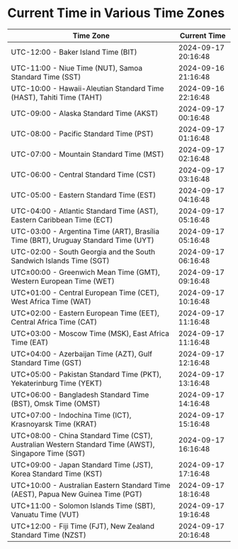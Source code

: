 # Current Time in Various Time Zones

| Time Zone | Current Time |
|-----------|--------------|
| UTC-12:00 - Baker Island Time (BIT) | 2024-09-17 20:16:48 |
| UTC-11:00 - Niue Time (NUT), Samoa Standard Time (SST) | 2024-09-16 21:16:48 |
| UTC-10:00 - Hawaii-Aleutian Standard Time (HAST), Tahiti Time (TAHT) | 2024-09-16 22:16:48 |
| UTC-09:00 - Alaska Standard Time (AKST) | 2024-09-17 00:16:48 |
| UTC-08:00 - Pacific Standard Time (PST) | 2024-09-17 01:16:48 |
| UTC-07:00 - Mountain Standard Time (MST) | 2024-09-17 02:16:48 |
| UTC-06:00 - Central Standard Time (CST) | 2024-09-17 03:16:48 |
| UTC-05:00 - Eastern Standard Time (EST) | 2024-09-17 04:16:48 |
| UTC-04:00 - Atlantic Standard Time (AST), Eastern Caribbean Time (ECT) | 2024-09-17 05:16:48 |
| UTC-03:00 - Argentina Time (ART), Brasília Time (BRT), Uruguay Standard Time (UYT) | 2024-09-17 05:16:48 |
| UTC-02:00 - South Georgia and the South Sandwich Islands Time (SGT) | 2024-09-17 06:16:48 |
| UTC±00:00 - Greenwich Mean Time (GMT), Western European Time (WET) | 2024-09-17 09:16:48 |
| UTC+01:00 - Central European Time (CET), West Africa Time (WAT) | 2024-09-17 10:16:48 |
| UTC+02:00 - Eastern European Time (EET), Central Africa Time (CAT) | 2024-09-17 11:16:48 |
| UTC+03:00 - Moscow Time (MSK), East Africa Time (EAT) | 2024-09-17 11:16:48 |
| UTC+04:00 - Azerbaijan Time (AZT), Gulf Standard Time (GST) | 2024-09-17 12:16:48 |
| UTC+05:00 - Pakistan Standard Time (PKT), Yekaterinburg Time (YEKT) | 2024-09-17 13:16:48 |
| UTC+06:00 - Bangladesh Standard Time (BST), Omsk Time (OMST) | 2024-09-17 14:16:48 |
| UTC+07:00 - Indochina Time (ICT), Krasnoyarsk Time (KRAT) | 2024-09-17 15:16:48 |
| UTC+08:00 - China Standard Time (CST), Australian Western Standard Time (AWST), Singapore Time (SGT) | 2024-09-17 16:16:48 |
| UTC+09:00 - Japan Standard Time (JST), Korea Standard Time (KST) | 2024-09-17 17:16:48 |
| UTC+10:00 - Australian Eastern Standard Time (AEST), Papua New Guinea Time (PGT) | 2024-09-17 18:16:48 |
| UTC+11:00 - Solomon Islands Time (SBT), Vanuatu Time (VUT) | 2024-09-17 19:16:48 |
| UTC+12:00 - Fiji Time (FJT), New Zealand Standard Time (NZST) | 2024-09-17 20:16:48 |

